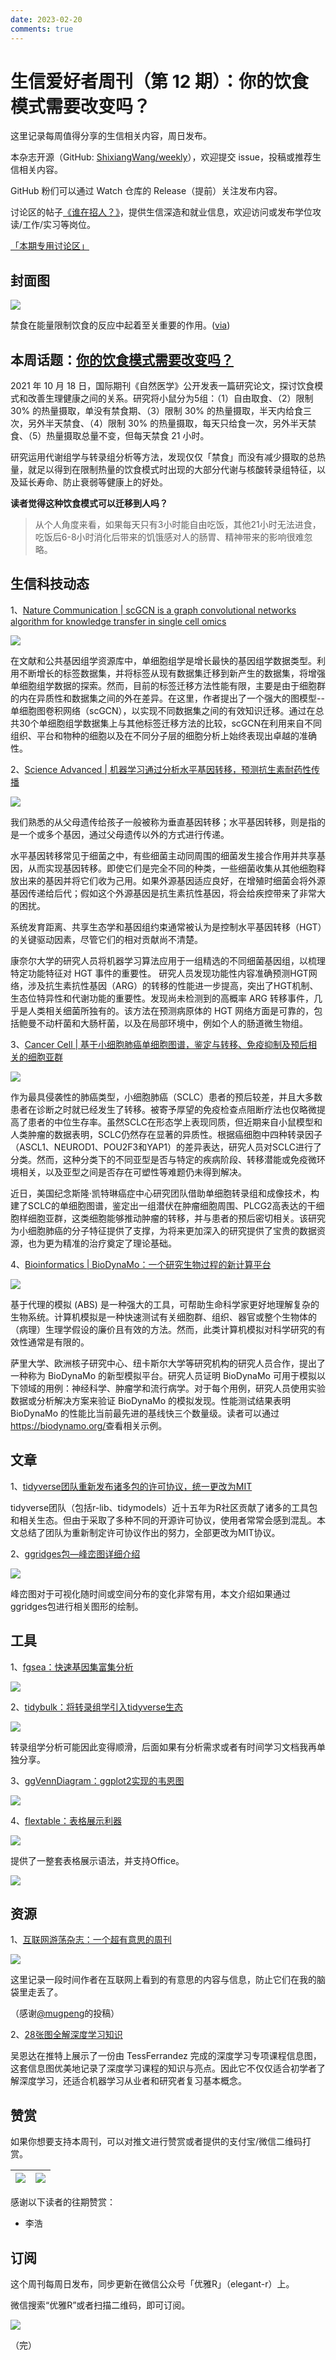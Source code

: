 ```yaml
---
date: 2023-02-20
comments: true
---
```


# 生信爱好者周刊（第 12 期）：你的饮食模式需要改变吗？

这里记录每周值得分享的生信相关内容，周日发布。

本杂志开源（GitHub: [ShixiangWang/weekly](https://github.com/ShixiangWang/weekly)），欢迎提交 issue，投稿或推荐生信相关内容。

GitHub 粉们可以通过 Watch 仓库的 Release（提前）关注发布内容。

讨论区的帖子[《谁在招人？》](https://github.com/ShixiangWang/weekly/issues/2)，提供生信深造和就业信息，欢迎访问或发布学位攻读/工作/实习等岗位。

[「本期专用讨论区」](https://github.com/ShixiangWang/weekly/issues/325)

## 封面图

![](https://user-images.githubusercontent.com/25057508/145682107-e33cf486-9cd6-4340-bc14-3816782d442f.png)

禁食在能量限制饮食的反应中起着至关重要的作用。([via](https://www.nature.com/articles/s42255-021-00466-9/figures/7))

## 本周话题：[你的饮食模式需要改变吗？](https://pansci.asia/archives/333595)

2021 年 10 月 18 日，国际期刊《自然医学》公开发表一篇研究论文，探讨饮食模式和改善生理健康之间的关系。研究将小鼠分为5组：（1）自由取食、（2）限制 30% 的热量摄取，单没有禁食期、（3）限制 30% 的热量摄取，半天内给食三次，另外半天禁食、（4）限制 30% 的热量摄取，每天只给食一次，另外半天禁食、（5）热量摄取总量不变，但每天禁食 21 小时。 

研究运用代谢组学与转录组分析等方法，发现仅仅「禁食」而没有减少摄取的总热量，就足以得到在限制热量的饮食模式时出现的大部分代谢与核酸转录组特征，以及延长寿命、防止衰弱等健康上的好处。

**读者觉得这种饮食模式可以迁移到人吗？**

> 从个人角度来看，如果每天只有3小时能自由吃饭，其他21小时无法进食，吃饭后6-8小时消化后带来的饥饿感对人的肠胃、精神带来的影响很难忽略。

## 生信科技动态

1、[Nature Communication | scGCN is a graph convolutional networks algorithm for knowledge transfer in single cell omics](https://mp.weixin.qq.com/s/oVwGBgDjNfEPGYImd9UF3A)


![](https://gitee.com/ShixiangWang/ImageCollection/raw/master/2021-12-12/1639276991838-image.png)

在文献和公共基因组学资源库中，单细胞组学是增长最快的基因组学数据类型。利用不断增长的标签数据集，并将标签从现有数据集迁移到新产生的数据集，将增强单细胞组学数据的探索。然而，目前的标签迁移方法性能有限，主要是由于细胞群的内在异质性和数据集之间的外在差异。在这里，作者提出了一个强大的图模型--单细胞图卷积网络（scGCN），以实现不同数据集之间的有效知识迁移。通过在总共30个单细胞组学数据集上与其他标签迁移方法的比较，scGCN在利用来自不同组织、平台和物种的细胞以及在不同分子层的细胞分析上始终表现出卓越的准确性。

2、[Science Advanced | 机器学习通过分析水平基因转移，预测抗生素耐药性传播](https://mp.weixin.qq.com/s/cZk7_Y1iaw6VleZUSmLlyg)


![](https://gitee.com/ShixiangWang/ImageCollection/raw/master/2021-12-12/1639277107047-image.png)

我们熟悉的从父母遗传给孩子一般被称为垂直基因转移；水平基因转移，则是指的是一个或多个基因，通过父母遗传以外的方式进行传递。

水平基因转移常见于细菌之中，有些细菌主动同周围的细菌发生接合作用并共享基因，从而实现基因转移。即使它们是完全不同的种类，一些细菌收集从其他细胞释放出来的基因并将它们收为己用。如果外源基因适应良好，在增殖时细菌会将外源基因传递给后代；假如这个外源基因是抗生素抗性基因，将会给疾控带来了非常大的困扰。

系统发育距离、共享生态学和基因组约束通常被认为是控制水平基因转移（HGT）的关键驱动因素，尽管它们的相对贡献尚不清楚。

康奈尔大学的研究人员将机器学习算法应用于一组精选的不同细菌基因组，以梳理特定功能特征对 HGT 事件的重要性。
研究人员发现功能性内容准确预测HGT网络，涉及抗生素抗性基因（ARG）的转移的性能进一步提高，突出了HGT机制、生态位特异性和代谢功能的重要性。发现尚未检测到的高概率 ARG 转移事件，几乎是人类相关细菌所独有的。该方法在预测病原体的 HGT 网络方面是可靠的，包括鲍曼不动杆菌和大肠杆菌，以及在局部环境中，例如个人的肠道微生物组。

3、[Cancer Cell | 基于小细胞肺癌单细胞图谱，鉴定与转移、免疫抑制及预后相关的细胞亚群](https://mp.weixin.qq.com/s/MMDucQjub5XipnGMV-4Ikw)


![](https://gitee.com/ShixiangWang/ImageCollection/raw/master/2021-12-12/1639277322042-image.png)

作为最具侵袭性的肺癌类型，小细胞肺癌（SCLC）患者的预后较差，并且大多数患者在诊断之时就已经发生了转移。被寄予厚望的免疫检查点阻断疗法也仅略微提高了患者的中位生存率。虽然SCLC在形态学上表现同质，但近期来自小鼠模型和人类肿瘤的数据表明，SCLC仍然存在显著的异质性。根据癌细胞中四种转录因子（ASCL1、NEUROD1、POU2F3和YAP1）的差异表达，研究人员对SCLC进行了分类。然而，这种分类下的不同亚型是否与特定的疾病阶段、转移潜能或免疫微环境相关，以及亚型之间是否存在可塑性等难题仍未得到解决。

近日，美国纪念斯隆·凯特琳癌症中心研究团队借助单细胞转录组和成像技术，构建了SCLC的单细胞图谱，鉴定出一组潜伏在肿瘤细胞周围、PLCG2高表达的干细胞样细胞亚群，这类细胞能够推动肿瘤的转移，并与患者的预后密切相关。该研究为小细胞肺癌的分子特征提供了支撑，为将来更加深入的研究提供了宝贵的数据资源，也为更为精准的治疗奠定了理论基础。

4、[Bioinformatics | BioDynaMo：一个研究生物过程的新计算平台](https://mp.weixin.qq.com/s/eDLM3DkzYX7lSwCYxoiYAw)


![](https://gitee.com/ShixiangWang/ImageCollection/raw/master/2021-12-12/1639277612151-image.png)


基于代理的模拟 (ABS) 是一种强大的工具，可帮助生命科学家更好地理解复杂的生物系统。计算机模拟是一种快速测试有关细胞群、组织、器官或整个生物体的（病理）生理学假设的廉价且有效的方法。然而，此类计算机模拟对科学研究的有效性通常是有限的。

萨里大学、欧洲核子研究中心、纽卡斯尔大学等研究机构的研究人员合作，提出了一种称为 BioDynaMo 的新型模拟平台。研究人员证明 BioDynaMo 可用于模拟以下领域的用例：神经科学、肿瘤学和流行病学。对于每个用例，研究人员使用实验数据或分析解决方案来验证 BioDynaMo 的模拟发现。性能测试结果表明 BioDynaMo 的性能比当前最先进的基线快三个数量级。读者可以通过<https://biodynamo.org/>查看相关示例。

## 文章

1、[tidyverse团队重新发布诸多包的许可协议，统一更改为MIT](https://www.tidyverse.org/blog/2021/12/relicensing-packages/)

tidyverse团队（包括r-lib、tidymodels）近十五年为R社区贡献了诸多的工具包和相关生态。但由于采取了多种不同的开源许可协议，使用者常常会感到混乱。本文总结了团队为重新制定许可协议作出的努力，全部更改为MIT协议。

2、[ggridges包—峰峦图详细介绍](https://mp.weixin.qq.com/s/LtFp5_SVDGHJl6VHznXDdA)


![](https://gitee.com/ShixiangWang/ImageCollection/raw/master/2021-12-12/1639278063842-image.png)


峰峦图对于可视化随时间或空间分布的变化非常有用，本文介绍如果通过ggridges包进行相关图形的绘制。


## 工具

1、[fgsea：快速基因集富集分析](https://github.com/ctlab/fgsea)


![](https://gitee.com/ShixiangWang/ImageCollection/raw/master/2021-12-12/1639278140826-image.png)

2、[tidybulk：将转录组学引入tidyverse生态](https://github.com/stemangiola/tidybulk)

![](https://gitee.com/ShixiangWang/ImageCollection/raw/master/2021-12-12/1639278216962-image.png)

转录组学分析可能因此变得顺滑，后面如果有分析需求或者有时间学习文档我再单独分享。

3、[ggVennDiagram：ggplot2实现的韦恩图](https://github.com/gaospecial/ggVennDiagram)


![](https://gitee.com/ShixiangWang/ImageCollection/raw/master/2021-12-12/1639278349460-image.png)

4、[flextable：表格展示利器](https://github.com/davidgohel/flextable)


![](https://gitee.com/ShixiangWang/ImageCollection/raw/master/2021-12-12/1639278415399-image.png)

提供了一整套表格展示语法，并支持Office。


![](https://gitee.com/ShixiangWang/ImageCollection/raw/master/2021-12-12/1639278454596-image.png)


## 资源

1、[互联网游荡杂志：一个超有意思的周刊](https://mp.weixin.qq.com/mp/appmsgalbum?__biz=MzU5ODc3OTA0NQ==&action=getalbum&album_id=2061901943265951744&scene=173&from_msgid=2247487348&from_itemidx=1&count=3&nolastread=1#wechat_redirect)


![](https://gitee.com/ShixiangWang/ImageCollection/raw/master/2021-12-12/1639278549170-image.png)


这里记录一段时间作者在互联网上看到的有意思的内容与信息，防止它们在我的脑袋里走丢了。

（感谢[@mugpeng](https://github.com/mugpeng)的投稿）

2、[28张图全解深度学习知识](https://zhuanlan.zhihu.com/p/420155821)

吴恩达在推特上展示了一份由 TessFerrandez 完成的深度学习专项课程信息图，这套信息图优美地记录了深度学习课程的知识与亮点。因此它不仅仅适合初学者了解深度学习，还适合机器学习从业者和研究者复习基本概念。

## 赞赏

如果你想要支持本周刊，可以对推文进行赞赏或者提供的支付宝/微信二维码打赏。

| ![](https://gitee.com/ShixiangWang/ImageCollection/raw/master/png/202109171440597.jpg) | ![](https://gitee.com/ShixiangWang/ImageCollection/raw/master/png/202109171440452.jpg) |
| ------------------------------------------------------------ | ------------------------------------------------------------ |

感谢以下读者的往期赞赏：

- 李浩

## 订阅

这个周刊每周日发布，同步更新在微信公众号「优雅R」（elegant-r）上。

微信搜索“优雅R”或者扫描二维码，即可订阅。

![](https://gitee.com/ShixiangWang/ImageCollection/raw/master/png/202109101438292.jpg)

（完）

